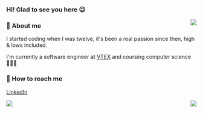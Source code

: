 <div align="left">
  
<h3>Hi! Glad to see you here 😉</h3>
<img src="https://github.com/lcrmj/lcrmj/blob/master/23wE.gif?raw=true" align="right"/>

<h3>🔎 About me</h3>
I started coding when I was twelve, it's been a real passion since then, high & lows included.

I'm currently a software engineer at [VTEX](https://vtex.com/) and coursing computer science 👨🏻‍💻

<h3>📱 How to reach me</h3>

[LinkedIn](https://www.linkedin.com/in/lcrmj/)

</div>
<img src="https://github-readme-stats.vercel.app/api/top-langs?username=dinclas&show_icons=true&theme=radical&count_private=true&show_icons=true" align="right"/>
<img src="https://github-readme-stats.vercel.app/api?username=dinclas&show_icons=true&theme=radical&count_private=true&show_icons=true"/>
